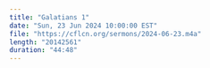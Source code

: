 ```yaml
---
title: "Galatians 1"
date: "Sun, 23 Jun 2024 10:00:00 EST"
file: "https://cflcn.org/sermons/2024-06-23.m4a"
length: "20142561"
duration: "44:48"
---
```


